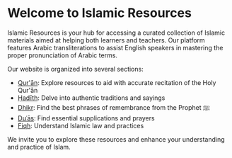 # Welcome to Islamic Resources

Islamic Resources is your hub for accessing a curated collection of Islamic materials aimed at helping both learners and teachers. Our platform features Arabic transliterations to assist English speakers in mastering the proper pronunciation of Arabic terms.

Our website is organized into several sections:

- [Qur'ān](quran/overview.md): Explore resources to aid with accurate recitation of the Holy Qur'ān
- [Ḥadīth](hadith/overview.md): Delve into authentic traditions and sayings
- [Dhikr](dhikr/overview.md): Find the best phrases of remembrance from the Prophet ﷺ
- [Duʿās](duas/overview.md): Find essential supplications and prayers
- [Fiqh](fiqh/overview.md): Understand Islamic law and practices

We invite you to explore these resources and enhance your understanding and practice of Islam.
